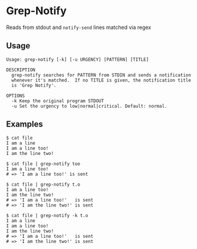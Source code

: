 Grep-Notify
===========

Reads from stdout and `notify-send` lines matched via regex

## Usage

```
Usage: grep-notify [-k] [-u URGENCY] [PATTERN] [TITLE]

DESCRIPTION
  grep-notify searches for PATTERN from STDIN and sends a notification
  whenever it's matched.  If no TITLE is given, the notification title
  is 'Grep Notify'.

OPTIONS
  -k Keep the original program STDOUT
  -u Set the urgency to low|normal|critical. Default: normal.
```

## Examples

    $ cat file
    I am a line
    I am a line too!
    I am the line two!

    $ cat file | grep-notify too
    I am a line too!
    # => 'I am a line too!' is sent

    $ cat file | grep-notify t.o
    I am a line too!
    I am the line two!
    # => 'I am a line too!'   is sent
    # => 'I am the line two!' is sent

    $ cat file | grep-notify -k t.o
    I am a line
    I am a line too!
    I am the line two!
    # => 'I am a line too!'   is sent
    # => 'I am the line two!' is sent
